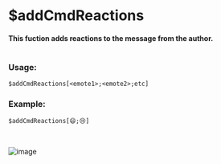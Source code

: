 # $addCmdReactions

#### This fuction adds reactions to the message from the author.

#

### Usage:
`$addCmdReactions[<emote1>;<emote2>;etc]`
### Example:
`$addCmdReactions[😄;😢]`

</br>

![image](https://user-images.githubusercontent.com/65414822/127781388-bc6bdd52-e37d-429b-a8ff-1da7c587ea91.png)
